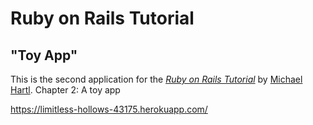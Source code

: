 # Ruby on Rails Tutorial

## "Toy App"

This is the second application for the
[*Ruby on Rails Tutorial*](http://www.railstutorial.org/)
by [Michael Hartl](http://www.michaelhartl.com/). Chapter 2: A toy app

https://limitless-hollows-43175.herokuapp.com/
